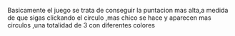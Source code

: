 Basicamente el juego se trata de conseguir la puntacion mas alta,a medida de que sigas clickando el circulo ,mas chico se hace y aparecen mas circulos ,una totalidad de 3 con diferentes colores
